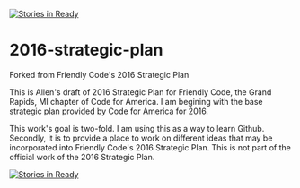[![Stories in Ready](https://badge.waffle.io/Allen616/2016-FriendlyCode-Strategic-Plan.png?label=ready&title=Ready)](https://waffle.io/Allen616/2016-FriendlyCode-Strategic-Plan)
# 2016-strategic-plan
Forked from Friendly Code's 2016 Strategic Plan

This is Allen's draft of 2016 Strategic Plan for Friendly Code, the Grand Rapids, MI chapter of Code for America. I am begining with the base strategic plan provided by Code for America for 2016.

This work's goal is two-fold. I am using this as a way to learn Github. Secondly, it is to provide a place to work on different ideas that may be incorporated into Friendly Code's 2016 Strategic Plan. This is not part of the official work of the 2016 Strategic Plan.

[![Stories in Ready](https://badge.waffle.io/Allen616/2016-FriendlyCode-Strategic-Plan.svg?label=ready&title=Ready)](http://waffle.io/Allen616/2016-FriendlyCode-Strategic-Plan)
